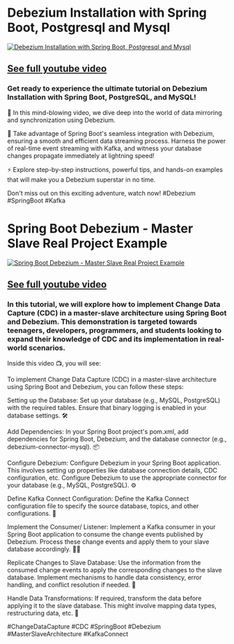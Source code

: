 # Debezium Installation with Spring Boot, Postgresql and Mysql

[![Debezium Installation with Spring Boot, Postgresql and Mysql](https://img.youtube.com/vi/gurxMenlj9E/maxresdefault.jpg)](https://youtu.be/gurxMenlj9E)
## [See full youtube video](https://youtu.be/gurxMenlj9E)

### Get ready to experience the ultimate tutorial on Debezium Installation with Spring Boot, PostgreSQL, and MySQL! 

🚀 In this mind-blowing video, we dive deep into the world of data mirroring and synchronization using Debezium. 

 🔗 Take advantage of Spring Boot's seamless integration with Debezium, ensuring a smooth and efficient data streaming process. Harness the power of real-time event streaming with Kafka, and witness your database changes propagate immediately at lightning speed! 

⚡️ Explore step-by-step instructions, powerful tips, and hands-on examples that will make you a Debezium superstar in no time. 

Don't miss out on this exciting adventure, watch now! #Debezium #SpringBoot #Kafka

# Spring Boot Debezium - Master Slave Real Project Example

[![Spring Boot Debezium - Master Slave Real Project Example](https://img.youtube.com/vi/n0m6r0kXZh8/maxresdefault.jpg)](https://youtu.be/n0m6r0kXZh8)
## [See full youtube video](https://youtu.be/n0m6r0kXZh8)

### In this tutorial, we will explore how to implement Change Data Capture (CDC) in a master-slave architecture using Spring Boot and Debezium. This demonstration is targeted towards teenagers, developers, programmers, and students looking to expand their knowledge of CDC and its implementation in real-world scenarios.

Inside this video 📺, you will see:

To implement Change Data Capture (CDC) in a master-slave architecture using Spring Boot and Debezium, you can follow these steps:

Setting up the Database:
Set up your database (e.g., MySQL, PostgreSQL) with the required tables. Ensure that binary logging is enabled in your database settings. 🛠️

Add Dependencies:
In your Spring Boot project's pom.xml, add dependencies for Spring Boot, Debezium, and the database connector (e.g., debezium-connector-mysql). 📦

Configure Debezium:
Configure Debezium in your Spring Boot application. This involves setting up properties like database connection details, CDC configuration, etc. Configure Debezium to use the appropriate connector for your database (e.g., MySQL, PostgreSQL). ⚙️

Define Kafka Connect Configuration:
Define the Kafka Connect configuration file to specify the source database, topics, and other configurations. 📝

Implement the Consumer/ Listener:
Implement a Kafka consumer in your Spring Boot application to consume the change events published by Debezium. Process these change events and apply them to your slave database accordingly. 👩‍💻

Replicate Changes to Slave Database:
Use the information from the consumed change events to apply the corresponding changes to the slave database. Implement mechanisms to handle data consistency, error handling, and conflict resolution if needed. 🔄

Handle Data Transformations:
If required, transform the data before applying it to the slave database. This might involve mapping data types, restructuring data, etc. 🔄

#ChangeDataCapture #CDC #SpringBoot #Debezium #MasterSlaveArchitecture #KafkaConnect

